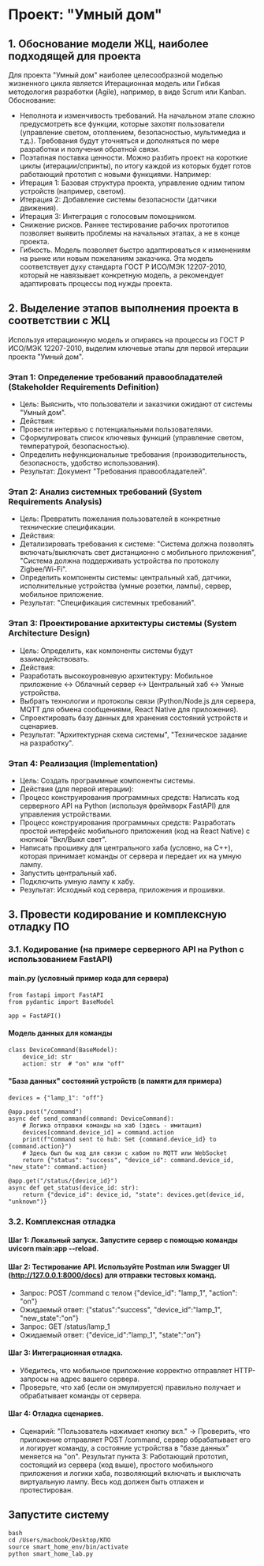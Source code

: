 # Проект: "Умный дом"

## 1. Обоснование модели ЖЦ, наиболее подходящей для проекта
Для проекта "Умный дом" наиболее целесообразной моделью жизненного цикла является Итерационная модель или Гибкая методология разработки (Agile), например, в виде Scrum или Kanban.
Обоснование:
- Неполнота и изменчивость требований. На начальном этапе сложно предусмотреть все функции, которые захотят пользователи (управление светом, отоплением, безопасностью, мультимедиа и т.д.). Требования будут уточняться и дополняться по мере разработки и получения обратной связи.
- Поэтапная поставка ценности. Можно разбить проект на короткие циклы (итерации/спринты), по итогу каждой из которых будет готов работающий прототип с новыми функциями. Например:
- Итерация 1: Базовая структура проекта, управление одним типом устройств (например, светом).
- Итерация 2: Добавление системы безопасности (датчики движения).
- Итерация 3: Интеграция с голосовым помощником.
- Снижение рисков. Раннее тестирование рабочих прототипов позволяет выявить проблемы на начальных этапах, а не в конце проекта.
- Гибкость. Модель позволяет быстро адаптироваться к изменениям на рынке или новым пожеланиям заказчика.
Эта модель соответствует духу стандарта ГОСТ Р ИСО/МЭК 12207-2010, который не навязывает конкретную модель, а рекомендует адаптировать процессы под нужды проекта.

## 2. Выделение этапов выполнения проекта в соответствии с ЖЦ
Используя итерационную модель и опираясь на процессы из ГОСТ Р ИСО/МЭК 12207-2010, выделим ключевые этапы для первой итерации проекта "Умный дом".
### Этап 1: Определение требований правообладателей (Stakeholder Requirements Definition)
- Цель: Выяснить, что пользователи и заказчики ожидают от системы "Умный дом".
- Действия:
- Провести интервью с потенциальными пользователями.
- Сформулировать список ключевых функций (управление светом, температурой, безопасностью).
- Определить нефункциональные требования (производительность, безопасность, удобство использования).
- Результат: Документ "Требования правообладателей".
### Этап 2: Анализ системных требований (System Requirements Analysis)
- Цель: Превратить пожелания пользователей в конкретные технические спецификации.
- Действия:
- Детализировать требования к системе: "Система должна позволять включать/выключать свет дистанционно с мобильного приложения", "Система должна поддерживать устройства по протоколу Zigbee/Wi-Fi".
- Определить компоненты системы: центральный хаб, датчики, исполнительные устройства (умные розетки, лампы), сервер, мобильное приложение.
- Результат: "Спецификация системных требований".
### Этап 3: Проектирование архитектуры системы (System Architecture Design)
- Цель: Определить, как компоненты системы будут взаимодействовать.
- Действия:
- Разработать высокоуровневую архитектуру: Мобильное приложение <-> Облачный сервер <-> Центральный хаб <-> Умные устройства.
- Выбрать технологии и протоколы связи (Python/Node.js для сервера, MQTT для обмена сообщениями, React Native для приложения).
- Спроектировать базу данных для хранения состояний устройств и сценариев.
- Результат: "Архитектурная схема системы", "Техническое задание на разработку".
### Этап 4: Реализация (Implementation)
- Цель: Создать программные компоненты системы.
- Действия (для первой итерации):
- Процесс конструирования программных средств: Написать код серверного API на Python (используя фреймворк FastAPI) для управления устройствами.
- Процесс конструирования программных средств: Разработать простой интерфейс мобильного приложения (код на React Native) с кнопкой "Вкл/Выкл свет".
- Написать прошивку для центрального хаба (условно, на C++), которая принимает команды от сервера и передает их на умную лампу.
- Запустить центральный хаб.
- Подключить умную лампу к хабу.
- Результат: Исходный код сервера, приложения и прошивки.

## 3. Провести кодирование и комплексную отладку ПО
### 3.1. Кодирование (на примере серверного API на Python с использованием FastAPI)

#### main.py (условный пример кода для сервера)
	from fastapi import FastAPI
	from pydantic import BaseModel

	app = FastAPI()

#### Модель данных для команды
	class DeviceCommand(BaseModel):
		device_id: str
		action: str  # "on" или "off"

#### "База данных" состояний устройств (в памяти для примера)
	devices = {"lamp_1": "off"}

	@app.post("/command")
	async def send_command(command: DeviceCommand):
		# Логика отправки команды на хаб (здесь - имитация)
		devices[command.device_id] = command.action
		print(f"Command sent to hub: Set {command.device_id} to {command.action}")
		# Здесь был бы код для связи с хабом по MQTT или WebSocket
		return {"status": "success", "device_id": command.device_id, "new_state": command.action}

	@app.get("/status/{device_id}")
	async def get_status(device_id: str):
		return {"device_id": device_id, "state": devices.get(device_id, "unknown")}


### 3.2. Комплексная отладка
#### Шаг 1: Локальный запуск. Запустите сервер с помощью команды uvicorn main:app --reload.
#### Шаг 2: Тестирование API. Используйте Postman или Swagger UI (http://127.0.0.1:8000/docs) для отправки тестовых команд.
- Запрос: POST /command с телом 
	{"device_id": "lamp_1", "action": "on"}
- Ожидаемый ответ: 
	{"status":"success", "device_id":"lamp_1", "new_state":"on"}
- Запрос: 
	GET /status/lamp_1
- Ожидаемый ответ: 
	{"device_id":"lamp_1", "state":"on"}
#### Шаг 3: Интеграционная отладка.
- Убедитесь, что мобильное приложение корректно отправляет HTTP-запросы на адрес вашего сервера.
- Проверьте, что хаб (если он эмулируется) правильно получает и обрабатывает команды от сервера.
#### Шаг 4: Отладка сценариев.
- Сценарий: "Пользователь нажимает кнопку вкл." -> Проверить, что приложение отправляет POST /command, сервер обрабатывает его и логирует команду, а состояние устройства в "базе данных" меняется на "on".
Результат пункта 3: Работающий прототип, состоящий из сервера (код выше), простого мобильного приложения и логики хаба, позволяющий включать и выключать виртуальную лампу. Весь код должен быть отлажен и протестирован.

## Запустите систему
	bash
	cd /Users/macbook/Desktop/КПО
	source smart_home_env/bin/activate
	python smart_home_lab.py